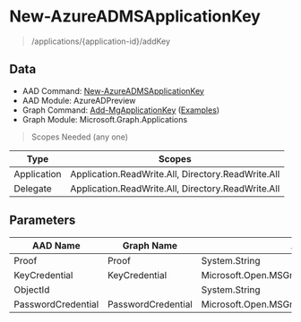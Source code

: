 # New-AzureADMSApplicationKey

> /applications/{application-id}/addKey

## Data

+ AAD Command: [New-AzureADMSApplicationKey](https://docs.microsoft.com/en-us/powershell/module/AzureADPreview/New-AzureADMSApplicationKey)
+ AAD Module: AzureADPreview
+ Graph Command: [Add-MgApplicationKey](https://docs.microsoft.com/en-us/powershell/module/Microsoft.Graph.Applications/Add-MgApplicationKey) ([Examples](https://github.com/orgs/msgraph/discussions?discussions_q=Add-MgApplicationKey))
+ Graph Module: Microsoft.Graph.Applications

> Scopes Needed (any one)

|Type|Scopes|
|---|---|
|Application|Application.ReadWrite.All, Directory.ReadWrite.All|
|Delegate|Application.ReadWrite.All, Directory.ReadWrite.All|

## Parameters

|AAD Name|Graph Name|AAD Type|Graph Type|Infos|
|---|---|---|---|---|
|Proof|Proof|System.String|System.String||
|KeyCredential|KeyCredential|Microsoft.Open.MSGraph.Model.KeyCredential|Microsoft.Graph.PowerShell.Models.IMicrosoftGraphKeyCredential||
|ObjectId||System.String|||
|PasswordCredential|PasswordCredential|Microsoft.Open.MSGraph.Model.PasswordCredential|Microsoft.Graph.PowerShell.Models.IMicrosoftGraphPasswordCredential||

